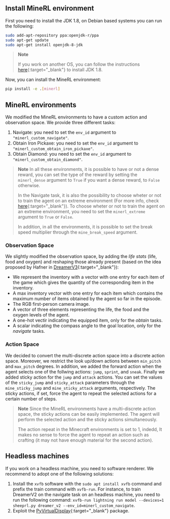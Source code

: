 ## Install MineRL environment
First you need to install the JDK 1.8, on Debian based systems you can run the following:

```bash
sudo add-apt-repository ppa:openjdk-r/ppa
sudo apt-get update
sudo apt-get install openjdk-8-jdk
```

> **Note**
>
> If you work on another OS, you can follow the instructions [here](https://minerl.readthedocs.io/en/v0.4.4/tutorials/index.html){:target="_blank"} to install JDK 1.8.

Now, you can install the MineRL environment:

```bash
pip install -e .[minerl]
```

## MineRL environments
We modified the MineRL environments to have a custom action and observation space. We provide three different tasks:
1. Navigate: you need to set the `env_id` argument to `"minerl_custom_navigate"`.
2. Obtain Iron Pickaxe: you need to set the `env_id` argument to `"minerl_custom_obtain_iron_pickaxe"`.
3. Obtain Diamond: you need to set the `env_id` argument to `"minerl_custom_obtain_diamond"`.

> **Note**
> In all these environments, it is possible to have or not a dense reward, you can set the type of the reward by setting the `minerl_dense` argument to `True` if you want a dense reward, to `False` otherwise.
>
> In the Navigate task, it is also the possibility to choose wheter or not to train the agent on an extreme environment (For more info, check [here](https://minerl.readthedocs.io/en/v0.4.4/environments/index.html#minerlnavigateextreme-v0){:target="_blank"}). To choose wheter or not to train the agent on an extreme environment, you need to set the `minerl_extreme` argument to `True` or `False`.
>
> In addition, in all the environments, it is possible to set the break speed multiplier through the `mine_break_speed` argument.

### Observation Space
We slightly modified the observation space, by adding the *life stats* (life, food and oxygen) and reshaping those already present (based on the idea proposed by Hafner in [DreamerV3](https://arxiv.org/abs/2301.04104){:target="_blank"}):
- We represent the inventory with a vector with one entry for each item of the game which gives the quantity of the corresponding item in the inventory.
- A max inventory vector with one entry for each item which contains the maximum number of items obtained by the agent so far in the episode.
- The RGB first-person camera image.
- A vector of three elements representing the life, the food and the oxygen levels of the agent.
- A one-hot vectir indicating the equipped item, only for the *obtain* tasks.
- A scalar indicating the compass angle to the goal location, only for the *navigate* tasks.

### Action Space
We decided to convert the multi-discrete action space into a discrete action space. Moreover, we restrict the look up/down actions between `min_pitch` and `max_pitch` degrees.
In addition, we added the forward action when the agent selects one of the follwing actions: `jump`, `sprint`, and `sneak`.
Finally we added sticky action for the `jump` and `attack` actions. You can set the values of the `sticky_jump` and `sticky_attack` parameters through the `mine_sticky_jump` and `mine_sticky_attack` arguments, respectively. The sticky actions, if set, force the agent to repeat the selected actions for a certain number of steps.

> **Note**
> Since the MineRL environments have a multi-discrete action space, the sticky actions can be easily implemented. The agent will perform the selected action and the sticky actions simultaneously.
>
> The action repeat in the Minecraft environments is set to 1, indedd, It makes no sense to force the agent to repeat an action such as crafting (it may not have enough material for the second action).

## Headless machines

If you work on a headless machine, you need to software renderer. We recommend to adopt one of the following solutions:
1. Install the `xvfb` software with the `sudo apt install xvfb` command and prefix the train command with `xvfb-run`. For instance, to train DreamerV2 on the navigate task on an headless machine, you need to run the following command: `xvfb-run lightning run model --devices=1 sheeprl.py dreamer_v2 --env_id=minerl_custom_navigate`.
2. Exploit the [PyVirtualDisplay](https://github.com/ponty/PyVirtualDisplay){:target="_blank"} package.